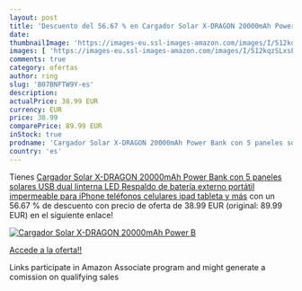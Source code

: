 ```yaml
---
layout: post
title: 'Descuento del 56.67 % en Cargador Solar X-DRAGON 20000mAh Power B'
date: 
thumbnailImage: 'https://images-eu.ssl-images-amazon.com/images/I/512kqzSLxsL._SL200_.jpg'
images: [ 'https://images-eu.ssl-images-amazon.com/images/I/512kqzSLxsL._SL200_.jpg' ]
comments: true
category: ofertas
author: ring
slug: 'B07BNFTW9Y-es'
description:
actualPrice: 38.99 EUR
currency: EUR
price: 38.99
comparePrice: 89.99 EUR
inStock: true
prodname: 'Cargador Solar X-DRAGON 20000mAh Power Bank con 5 paneles solares  USB dual  linterna LED Respaldo de batería externo portátil impermeable para iPhone  teléfonos celulares  ipad  tableta y más'
country: 'es'
---
```


Tienes [Cargador Solar X-DRAGON 20000mAh Power Bank con 5 paneles solares  USB dual  linterna LED Respaldo de batería externo portátil impermeable para iPhone  teléfonos celulares  ipad  tableta y más](https://www.amazon.es/dp/B07BNFTW9Y/?tag=tolees-21) con un 56.67 % de descuento con precio de oferta de 38.99 EUR (original: 89.99 EUR) en el siguiente enlace!

[![Cargador Solar X-DRAGON 20000mAh Power B](https://images-eu.ssl-images-amazon.com/images/I/512kqzSLxsL._SL200_.jpg)](https://www.amazon.es/dp/B07BNFTW9Y/?tag=tolees-21)

[Accede a la oferta!!](https://www.amazon.es/dp/B07BNFTW9Y/?tag=tolees-21)

Links participate in Amazon Associate program and might generate a comission on qualifying sales


